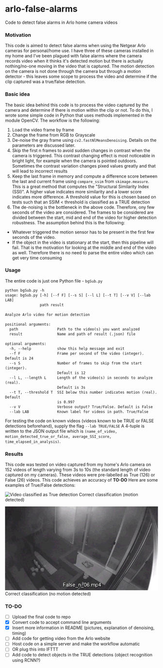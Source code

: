 # arlo-false-alarms
Code to detect false alarms in Arlo home camera videos

### Motivation
This code is aimed to detect false alarms when using the Netgear Arlo cameras for personal/home use. I have three of these cameras installed in my home and I've been plagued with false alarms where the camera records video when it thinks it's detected motion but there is actually nothing/no-one moving in the video that is captured. The motion detection on the camera is not done through the camera but through a motion detector - this leaves some scope to process the video and determine if the clip captured was a true/false detection. 

### Basic idea
The basic idea behind this code is to process the video captured by the camera and determine if there is motion within the clip or not. To do this, I wrote some simple code in Python that uses methods implemented in the module OpenCV. The workflow is the following: 
1. Load the video frame by frame
2. Change the frame from RGB to Grayscale 
3. De-noise the gray frame using `cv2.fastNlMeansDenoising`. Details on the parameters are discussed later.
4. Skip the first n frames to avoid sudden changes in contrast when the camera is triggered. This contrast changing effect is most noticeable in bright light, for example when the camera is pointed outdoors. Sometimes the contrast variation changes pixed values greatly and that will lead to incorrect results
5. Keep the last frame in memory and compute a difference score between the last and current frame using `compare_ssim` from `skimage.measure`. This is a great method that computes the "Structural Similarity Index (SSI)". A higher value indicates more similarity and a lower score indicates more difference. A threshold value for this is chosen based on tests such that an SSIM < threshold is classified as a TRUE detection
6. The de-noising is the bottleneck in the above code. Therefore, ony few seconds of the video are considered. The frames to be considered are divided between the start, mid and end of the video for higher detection robustness. The assumption behind this is the following: 
 * Whatever triggered the motion sensor has to be present in the first few seconds of the video. 
 * If the object in the video is stationary at the start, then this pipeline will fail. That is the motivation for looking at the middle and end of the video as well. 
 Therefore there is no need to parse the entire video which can get very time consuming

### Usage
The entire code is just one Python file - `bgSub.py`
```
python bgSub.py -h
usage: bgSub.py [-h] [--f F] [--s S] [--l L] [--t T] [--v V] [--lab LAB]
                path result

Analyze Arlo video for motion detection

positional arguments:
  path                  Path to the video(s) you want analyzed
  result                Name and path of result (.json) file

optional arguments:
  -h, --help            show this help message and exit
  --f F                 Frame per second of the video (integer). Default is 24
  --s S                 Number of frames to skip from the start (integer).
                        Default is 12
  --l L, --length L     Length of the video(s) in seconds to analyze (real).
                        Default is 3s
  --t T, --threshold T  SSI below this number indicates motion (real). Default
                        is 0.997
  --v V                 Verbose output? True/False. Default is False
  --lab LAB             Known label for videos in path. True/False
```
For testing the code on known videos (videos known to be TRUE or FALSE detections beforehand), supply the flag `--lab TRUE/FALSE`
A 4-tuple is written to the JSON output file which is `(name_of_video, motion_detected_true_or_false, average_SSI_score, time_elapsed_in_analysis)`.

### Results
This code was tested on video captured from my home's Arlo camera on 152 videos of length varying from 3s to 10s (the standard length of video captured on my cameras). These videos were pre-labelled as True (126) or False (26) videos. This code achieves an accuracy of **TO-DO**
Here are some examples of True/False detections:

![Video classified as True detection](/images/TRUE.gif)
Correct classification (motion detected)

![Video classified as False detection](/images/FALSE.gif)
Correct classification (no motion detected)

### TO-DO
- [ ] Upload the final code to repo
- [x] Convert code to accept command line arguments
- [x] Insert more information in README (pictures, explanation of denoising, timing)
- [ ] Add code for getting video from the Arlo website
- [ ] Host code on a simple server and make the workflow automatic
- [ ] OR plug this into IFTTT
- [ ] Add code to detect objects in the TRUE detections (object recognition using RCNN?)
